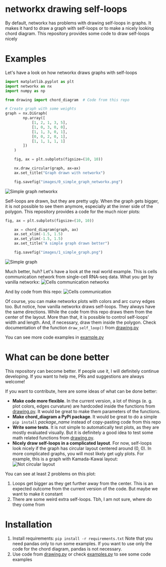 # networkx drawing self-loops
By default, networkx has problems with drawing self-loops in graphs. It makes it hard to draw a graph with self-loops or to make a nicely looking chord diagram. This repository provides some code to draw self-loops nicely

# Examples

Let's have a look on how networkx draws graphs with self-loops

```python
import matplotlib.pyplot as plt
import networkx as nx
import numpy as np 

from drawing import chord_diagram  # Code from this repo

# Create graph with some weights
graph = nx.DiGraph(
        np.array([
            [1, 2, 1, 3, 5],
            [1, 0, 3, 0, 0],
            [1, 1, 3, 0, 1],
            [0, 0, 2, 0, 1],
            [1, 1, 1, 1, 1]
        ])
    )

    fig, ax = plt.subplots(figsize=(10, 10))

    nx.draw_circular(graph, ax=ax)
    ax.set_title("Graph drawn with networkx")

    fig.savefig("images/0_simple_graph_networkx.png")
```

![Simple graph networkx](images/0_simple_graph_networkx.png)

Self-loops are drawn, but they are pretty ugly. When the graph gets bigger, it is not possible to see them anymore, especially at the inner side of the polygon. This repository provides a code for the much nicer plots:

```python
fig, ax = plt.subplots(figsize=(10, 10))

    ax = chord_diagram(graph, ax)
    ax.set_xlim(-1.5, 1.5)
    ax.set_ylim(-1.5, 1.5)
    ax.set_title("A simple graph drawn better")

    fig.savefig("images/1_simple_graph.png")
```
![Simple graph](images/1_simple_graph.png)

Much better, huh? Let's have a look at the real world example. This is cells communication network from single-cell RNA-seq data. What you get by vanilla networkx:
![Cells communication networkx](images/3_nx_cells_network.png)

And by code from this repo:
![Cells communication](images/2_cells_network.png)

Of course, you can make networkx plots with colors and arc curvy edges too. But notice, how vanilla networkx draws self-loops. They always have the same directions. While the code from this repo draws them from the center of the layout. More than that, it is possible to control self-loops' width and length. And, if necessary, draw them inside the polygon. Check documentation of the function `draw_self_loop()` from [drawing.py](drawing.py)

You can see more code examples in [example.py](example.py)

# What can be done better
This repository can become better. If people use it, I will definitely continue developing. If you want to help me, PRs and suggestions are always welcome! 

If you want to contribute, here are some ideas of what can be done better:
* **Make code more flexible**. In the current version, a lot of things (e. g. plot colors, edges curvature) are hardcoded inside the functions from [drawing.py](drawing.py). It would be great to make them parameters of the functions.
* **Make chord_diagram a PyPi package**. It would be great to do a simple `pip install` *package_name* instead of copy-pasting code from this repo
* **Write some tests**. It is not simple to automatically test plots, as they are mostly evaluated visually. But it is definitely a good idea to test some math related functions from [drawing.py](drawing.py).  
* **Nicely draw self-loops in a complicated layout**. For now, self-loops look nicely if the graph has circular layout centered around (0, 0). In more complicated graphs, you will most likely get ugly plots. For example, this is a graph with Kamada-Kawai layout:
![Not circular layout](images/4_not_circular_layout.png)

You can see at least 2 problems on this plot:
1. Loops get bigger as they get further away from the center. This is an expected outcome from the current version of the code. But maybe we want to make it constant
2. There are some weird extra self-loops. Tbh, I am not sure, where do they come from

# Installation
1. Install requirements:
`pip install -r requirements.txt`
Note that you need pandas only to run some examples. If you want to use only the code for the chord diagram, pandas is not necessary.
2. Use code from [drawing.py](drawing.py) or check [examples.py](examples.py) to see some code examples
